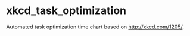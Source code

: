 xkcd_task_optimization
======================

Automated task optimization time chart based on http://xkcd.com/1205/.
